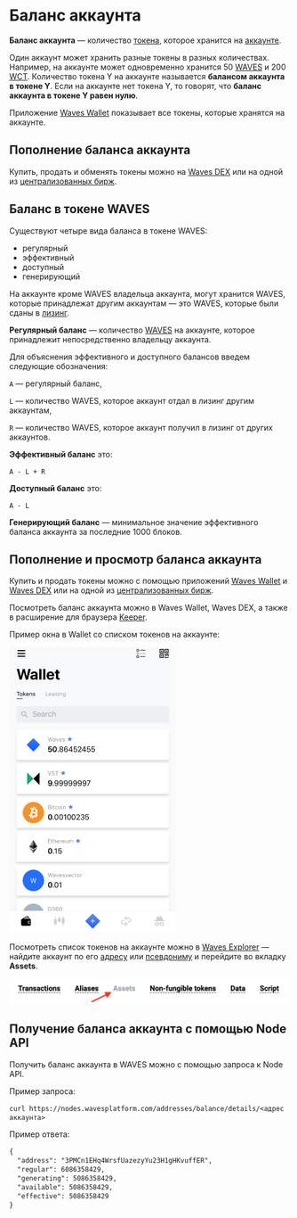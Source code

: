 # Баланс аккаунта

**Баланс аккаунта** — количество [токена](/blockchain/token.md), которое хранится на [аккаунте](/blockchain/account.md).

Один аккаунт может хранить разные токены в разных количествах. Например, на аккаунте может одновременно хранится 50 [WAVES](/blockchain/token/waves.md) и 200 [WCT](/blockchain/token/wct.md). Количество токена Y на аккаунте называется **балансом аккаунта в токене Y**. Если на аккаунте нет токена Y, то говорят, что **баланс аккаунта в токене Y равен нулю**.

Приложение [Waves Wallet](https://wavesplatform.com/technology/wallet) показывает все токены, которые хранятся на аккаунте.

## Пополнение баланса аккаунта

Купить, продать и обменять токены можно на [Waves DEX](/waves-dex/about-waves-dex.md) или на одной из [централизованных бирж](https://coinmarketcap.com/currencies/waves/#markets).

## Баланс в токене WAVES

Существуют четыре вида баланса в токене WAVES:

* регулярный
* эффективный
* доступный
* генерирующий

На аккаунте кроме WAVES владельца аккаунта, могут хранится WAVES, которые принадлежат другим аккаунтам — это WAVES, которые были сданы в [лизинг](/blockchain/leasing.md).

**Регулярный баланс** — количество [WAVES](/blockchain/token/waves.md) на аккаунте, которое принадлежит непосредственно владельцу аккаунта.

Для объяснения эффективного и доступного балансов введем следующие обозначения:

`A` — регулярный баланс,

`L` — количество WAVES, которое аккаунт отдал в лизинг другим аккаунтам,

`R` — количество WAVES, которое аккаунт получил в лизинг от других аккаунтов.

**Эффективный баланс** это:

```
A - L + R
```

**Доступный баланс** это:

```
A - L
```

**Генерирующий баланс** — минимальное значение эффективного баланса аккаунта за последние 1000 блоков.

## Пополнение и просмотр баланса аккаунта

Купить и продать токены можно с помощью приложений [Waves Wallet](https://wavesplatform.com/technology/wallet) и [Waves DEX](/waves-dex/about-waves-dex.md) или на одной из [централизованных бирж](https://coinmarketcap.com/currencies/waves/#markets).

Посмотреть баланс аккаунта можно в Waves Wallet, Waves DEX, а также в расширение для браузера [Keeper](https://wavesplatform.com/technology/keeper).

Пример окна в Wallet со списком токенов на аккаунте:

<img src="img/account-balance.png" alt="faucet" width="300"/>

Посмотреть список токенов на аккаунте можно в [Waves Explorer](https://wavesexplorer.com/) — найдите аккаунт по его [адресу](/blockchain/account/address.md) или [псевдониму](/blockchain/account/alias.md) и перейдите во вкладку **Assets**.

<img src="img/account.png" alt="faucet" width="550"/>

## Получение баланса аккаунта с помощью Node API

Получить баланс аккаунта в WAVES можно с помощью запроса к Node API.

Пример запроса:

```
curl https://nodes.wavesplatform.com/addresses/balance/details/<адрес аккаунта>
```

Пример ответа:

```
{
  "address": "3PMCn1EHq4WrsfUazezyYu23H1gHKvuffER",
  "regular": 6086358429,
  "generating": 5086358429,
  "available": 5086358429,
  "effective": 5086358429
}
```
